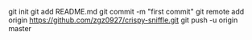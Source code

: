 git init
git add README.md
git commit -m "first commit"
git remote add origin https://github.com/zgz0927/crispy-sniffle.git
git push -u origin master
